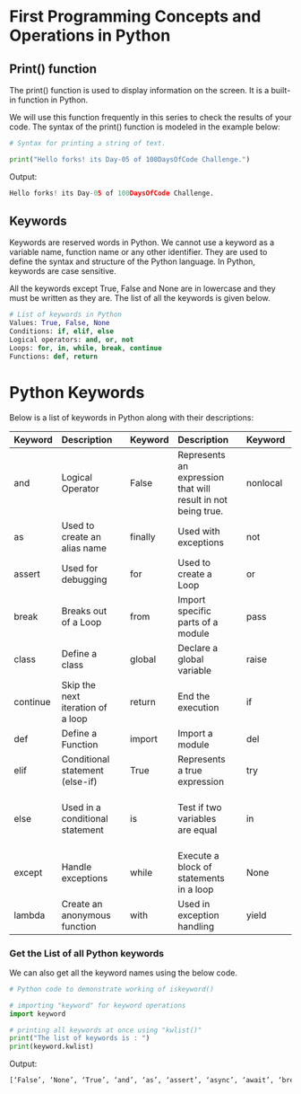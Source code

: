 # First Programming Concepts and Operations in Python

## Print() function

The print() function is used to display information on the screen. It is a built-in function in Python.

 We will use this function frequently in this series to check the results of your code. The syntax of the print() function is modeled in the example below:

```python
# Syntax for printing a string of text.

print("Hello forks! its Day-05 of 100DaysOfCode Challenge.")
```
Output:

```python
Hello forks! its Day-05 of 100DaysOfCode Challenge.
```

## Keywords

Keywords are reserved words in Python. We cannot use a keyword as a variable name, function name or any other identifier. They are used to define the syntax and structure of the Python language. In Python, keywords are case sensitive.

All the keywords except True, False and None are in lowercase and they must be written as they are. The list of all the keywords is given below.

```python
# List of keywords in Python
Values: True, False, None
Conditions: if, elif, else
Logical operators: and, or, not
Loops: for, in, while, break, continue
Functions: def, return  
```

# Python Keywords

Below is a list of keywords in Python along with their descriptions:

| Keyword    | Description                                      | | Keyword  | Description                                        | | Keyword  | Description                                      |
|------------|--------------------------------------------------|-|----------|----------------------------------------------------|-|----------|--------------------------------------------------|
| and        | Logical Operator                                | | False    | Represents an expression that will result in not being true. | | nonlocal | Non-local variable                            |
| as         | Used to create an alias name                    | | finally  | Used with exceptions                              | | not      | Logical Operator                              |
| assert     | Used for debugging                              | | for      | Used to create a Loop                             | | or       | Logical Operator                              |
| break      | Breaks out of a Loop                            | | from     | Import specific parts of a module                | | pass     | Used when no code execution is desired        |
| class      | Define a class                                  | | global   | Declare a global variable                        | | raise    | Raise exceptions or errors                    |
| continue   | Skip the next iteration of a loop               | | return   | End the execution                                 | | if       | Conditional statement                        |
| def        | Define a Function                               | | import   | Import a module                                   | | del      | Delete an object                              |
| elif       | Conditional statement (else-if)                | | True     | Represents a true expression                      | | try      | Handle errors with try                       |
| else       | Used in a conditional statement               | | is       | Test if two variables are equal                   | | in       | Check if a value is present in a Tuple, List, etc. |
| except     | Handle exceptions                               | | while    | Execute a block of statements in a loop           | | None     | Represents a null value                       |
| lambda     | Create an anonymous function                   | | with     | Used in exception handling                    | | yield    | Create a generator function                   |

### Get the List of all Python keywords
We can also get all the keyword names using the below code.
```python
# Python code to demonstrate working of iskeyword()

# importing "keyword" for keyword operations
import keyword

# printing all keywords at once using "kwlist()"
print("The list of keywords is : ")
print(keyword.kwlist)
```
Output:

```python
[‘False’, ‘None’, ‘True’, ‘and’, ‘as’, ‘assert’, ‘async’, ‘await’, ‘break’, ‘class’, ‘continue’, ‘def’, ‘del’, ‘elif’, ‘else’, ‘except’, ‘finally’, ‘for’, ‘from’, ‘global’, ‘if’, ‘import’, ‘in’, ‘is’, ‘lambda’, ‘nonlocal’, ‘not’, ‘or’, ‘pass’, ‘raise’, ‘return’, ‘try’, ‘while’, ‘with’, ‘yield’]
```
